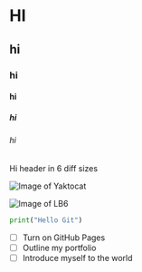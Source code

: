 # HI
## hi
### hi
#### hi
##### hi
###### hi
Hi header in 6 diff sizes


![Image of Yaktocat](https://octodex.github.com/images/yaktocat.png)

![Image of LB6](https://cdn.nba.com/headshots/nba/latest/1040x760/2544.png)


```python
print("Hello Git")
```
- [ ] Turn on GitHub Pages
- [ ] Outline my portfolio
- [ ] Introduce myself to the world
